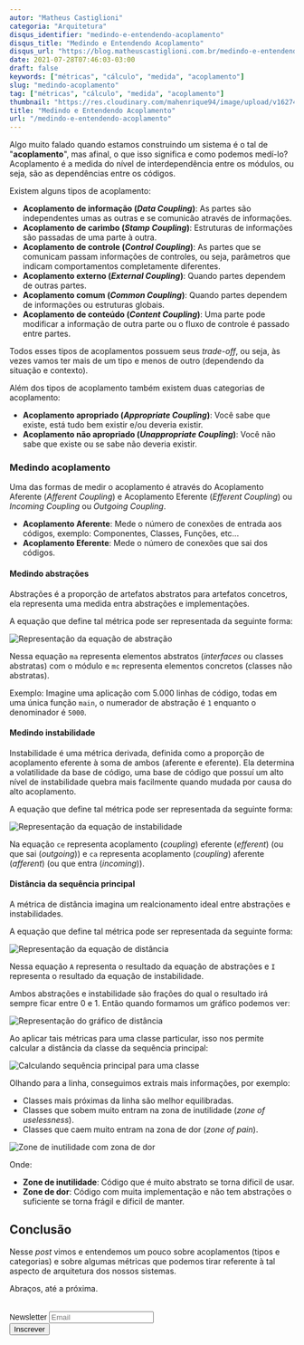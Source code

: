 ```yaml
---
autor: "Matheus Castiglioni"
categoria: "Arquitetura"
disqus_identifier: "medindo-e-entendendo-acoplamento"
disqus_title: "Medindo e Entendendo Acoplamento"
disqus_url: "https://blog.matheuscastiglioni.com.br/medindo-e-entendendo-acoplamento"
date: 2021-07-28T07:46:03-03:00
draft: false
keywords: ["métricas", "cálculo", "medida", "acoplamento"]
slug: "medindo-acoplamento"
tag: ["métricas", "cálculo", "medida", "acoplamento"]
thumbnail: "https://res.cloudinary.com/mahenrique94/image/upload/v1627473114/835_programmer_jmg4j8.jpg"
title: "Medindo e Entendendo Acoplamento"
url: "/medindo-e-entendendo-acoplamento"
---
```


Algo muito falado quando estamos construindo um sistema é o tal de "**acoplamento**", mas afinal, o que isso significa e como podemos medí-lo? Acoplamento é a medida do nível de interdependência entre os módulos, ou seja, são as dependências entre os códigos.

Existem alguns tipos de acoplamento:

- **Acoplamento de informação (_Data Coupling_)**: As partes são independentes umas as outras e se comunicão através de informações.
- **Acoplamento de carimbo (_Stamp Coupling_)**: Estruturas de informações são passadas de uma parte à outra.
- **Acoplamento de controle (_Control Coupling_)**: As partes que se comunicam passam informações de controles, ou seja, parâmetros que indicam comportamentos completamente diferentes.
- **Acoplamento externo (_External Coupling_)**: Quando partes dependem de outras partes.
- **Acoplamento comum (_Common Coupling_)**: Quando partes dependem de informações ou estruturas globais.
- **Acoplamento de conteúdo (_Content Coupling_)**: Uma parte pode modificar a informação de outra parte ou o fluxo de controle é passado entre partes.

Todos esses tipos de acoplamentos possuem seus _trade-off_, ou seja, às vezes vamos ter mais de um tipo e menos de outro (dependendo da situação e contexto).

Além dos tipos de acoplamento também existem duas categorias de acoplamento:

- **Acoplamento apropriado (_Appropriate Coupling_)**: Você sabe que existe, está tudo bem existir e/ou deveria existir.
- **Acoplamento não apropriado (_Unappropriate Coupling_)**: Você não sabe que existe ou se sabe não deveria existir.

### Medindo acoplamento

Uma das formas de medir o acoplamento é através do Acoplamento Aferente (_Afferent Coupling_) e Acoplamento Eferente (_Efferent Coupling_) ou _Incoming Coupling_ ou _Outgoing Coupling_.

- **Acoplamento Aferente**: Mede o número de conexões de entrada aos códigos, exemplo: Componentes, Classes, Funções, etc...
- **Acoplamento Eferente**: Mede o número de conexões que sai dos códigos.

#### Medindo abstrações

Abstrações é a proporção de artefatos abstratos para artefatos concetros, ela representa uma medida entra abstrações e implementações.

A equação que define tal métrica pode ser representada da seguinte forma:

![Representação da equação de abstração](https://res.cloudinary.com/mahenrique94/image/upload/v1627474921/CodeCogsEqn_fy1xyb.gif)

Nessa equação `ma` representa elementos abstratos (_interfaces_ ou classes abstratas) com o módulo e `mc` representa elementos concretos (classes não abstratas).

Exemplo: Imagine uma aplicação com 5.000 linhas de código, todas em uma única função `main`, o numerador de abstração é `1` enquanto o denominador é `5000`.

#### Medindo instabilidade

Instabilidade é uma métrica derivada, definida como a proporção de acoplamento eferente à soma de ambos (aferente e eferente). Ela determina a volatilidade da base de código, uma base de código que possuí um alto nível de instabilidade quebra mais facilmente quando mudada por causa do alto acoplamento.

A equação que define tal métrica pode ser representada da seguinte forma:

![Representação da equação de instabilidade](https://res.cloudinary.com/mahenrique94/image/upload/v1627475360/CodeCogsEqn_2_oigdta.gif)

Na equação `ce` representa acoplamento (_coupling_) eferente (_efferent_) (ou que sai (_outgoing_)) e `ca` representa acoplamento (_coupling_) aferente (_afferent_) (ou que entra (_incoming_)).

#### Distância da sequência principal

A métrica de distância imagina um realcionamento ideal entre abstrações e instabilidades.

A equação que define tal métrica pode ser representada da seguinte forma:

![Representação da equação de distância](https://res.cloudinary.com/mahenrique94/image/upload/v1627475688/CodeCogsEqn_3_t7y7op.gif)

Nessa equação `A` representa o resultado da equação de abstrações e `I` representa o resultado da equação de instabilidade.

Ambos abstrações e instabilidade são frações do qual o resultado irá sempre ficar entre 0 e 1. Então quando formamos um gráfico podemos ver:

![Representação do gráfico de distância](https://learning.oreilly.com/library/view/fundamentals-of-software/9781492043447/assets/fosa_0302.png)

Ao aplicar tais métricas para uma classe particular, isso nos permite calcular a distância da classe da sequência principal:

![Calculando sequência principal para uma classe](https://learning.oreilly.com/library/view/fundamentals-of-software/9781492043447/assets/fosa_0303.png)

Olhando para a linha, conseguimos extrais mais informações, por exemplo:

- Classes mais próximas da linha são melhor equilibradas.
- Classes que sobem muito entram na zona de inutilidade (_zone of uselessness_).
- Classes que caem muito entram na zona de dor (_zone of pain_).

![Zone de inutilidade com zona de dor](https://learning.oreilly.com/library/view/fundamentals-of-software/9781492043447/assets/fosa_0304.png)

Onde:

- **Zone de inutilidade**: Código que é muito abstrato se torna dificil de usar.
- **Zone de dor**: Código com muita implementação e não tem abstrações o suficiente se torna frágil e dificil de manter.

## Conclusão

Nesse *post* vimos e entendemos um pouco sobre acoplamentos (tipos e categorias) e sobre algumas métricas que podemos tirar referente à tal aspecto de arquitetura dos nossos sistemas.

Abraços, até a próxima.

<!-- Begin Mailchimp Signup Form -->
<link href="//cdn-images.mailchimp.com/embedcode/horizontal-slim-10_7.css" rel="stylesheet" type="text/css">
<style type="text/css">
	#mc_embed_signup{clear:left; font:14px Helvetica,Arial,sans-serif; width:100%;margin-top: 2rem;}
</style>
<div id="mc_embed_signup">
<form action="https://matheuscastiglioni.us12.list-manage.com/subscribe/post?u=5a8a2e7202680f2d5098f12bc&amp;id=6ede898886" method="post" id="mc-embedded-subscribe-form" name="mc-embedded-subscribe-form" class="validate" target="_blank" novalidate>
    <div id="mc_embed_signup_scroll">
	<label for="mce-EMAIL">Newsletter</label>
	<input type="email" value="" name="EMAIL" class="email" id="mce-EMAIL" placeholder="Email" required>
    <div style="position: absolute; left: -5000px;" aria-hidden="true"><input type="text" name="b_5a8a2e7202680f2d5098f12bc_6ede898886" tabindex="-1" value=""></div>
    <div class="clear"><input type="submit" value="Inscrever" name="subscribe" id="mc-embedded-subscribe" class="button"></div></div>
</form>
</div>
<!--End mc_embed_signup-->
